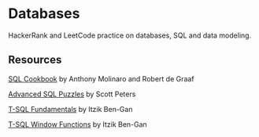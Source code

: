 # Databases

HackerRank and LeetCode practice on databases, SQL and data modeling.

## Resources

[SQL Cookbook](https://www.oreilly.com/library/view/sql-cookbook/0596009763/) by Anthony Molinaro and Robert de Graaf

[Advanced SQL Puzzles](https://advancedsqlpuzzles.com/) by Scott Peters

[T-SQL Fundamentals](https://www.oreilly.com/library/view/t-sql-fundamentals-third/9781509302031/) by Itzik Ben-Gan

[T-SQL Window Functions](https://www.oreilly.com/library/view/t-sql-window-functions/9780135861554/) by Itzik Ben-Gan
